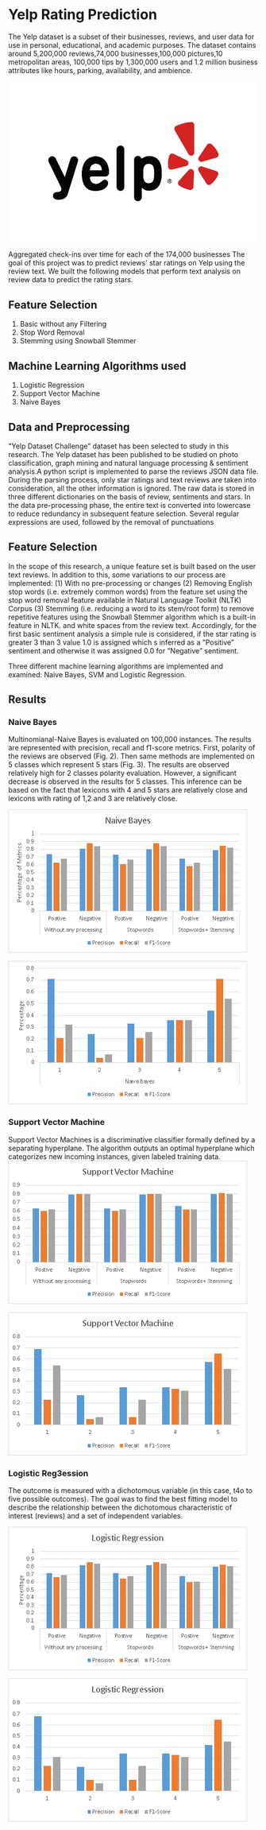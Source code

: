 # Yelp Rating Prediction
The Yelp dataset is a subset of their businesses, reviews, and user data for use in personal, educational, and academic purposes.
The dataset contains around 5,200,000 reviews,74,000 businesses,100,000 pictures,10 metropolitan areas, 100,000 tips by 1,300,000 users and 1.2 million business attributes like hours, parking, availability, and ambience.

![Yelp Logo](/image/yelp_logo.png)

Aggregated check-ins over time for each of the 174,000 businesses
The goal of this project was to predict reviews' star ratings on Yelp using the review text. We built the following models that perform text analysis on review data to predict the rating stars.

## Feature Selection
1. Basic without any Filtering
2. Stop Word Removal
3. Stemming using Snowball Stemmer

## Machine Learning Algorithms used
1. Logistic Regression
2. Support Vector Machine
3. Naive Bayes

## Data and Preprocessing
"Yelp Dataset Challenge” dataset has been selected to study in this research. The Yelp dataset has
been published to be studied on photo classification, graph mining and natural language processing &
sentiment analysis.A python script is implemented to parse the reviews JSON data file. During the parsing process, only star ratings
and text reviews are taken into consideration, all the other information is ignored. The raw data is stored
in three different dictionaries on the basis of review, sentiments and stars.
In the data pre-processing phase, the entire text is converted into lowercase to reduce redundancy in
subsequent feature selection. Several regular expressions are used, followed by the removal of punctuations

## Feature Selection 
In the scope of this research, a unique feature set is built based on the user text reviews. In addition to this, some variations to
our process are implemented: (1) With no pre-processing or changes (2) Removing English stop words
(i.e. extremely common words) from the feature set using the stop word removal feature available in
Natural Language Toolkit (NLTK) Corpus (3) Stemming (i.e. reducing a word to its stem/root form) to
remove repetitive features using the Snowball Stemmer algorithm which is a built-in feature in NLTK.
and white spaces from the review text.
Accordingly, for the first basic sentiment analysis a simple rule is considered, if the star rating is greater
3 than 3 value 1.0 is assigned which s inferred as a ”Positive” sentiment and otherwise it was assigned 0.0
for ”Negative” sentiment.

Three different machine learning algorithms are implemented and examined: Naive Bayes, SVM and
Logistic Regression.

## Results

### Naive Bayes
Multinomianal-Naive Bayes is evaluated on 100,000 instances. The results are represented with precision,
recall and f1-score metrics. First, polarity of the reviews are observed (Fig. 2). Then same methods
are implemented on 5 classes which represent 5 stars (Fig. 3). The results are observed relatively high
for 2 classes polarity evaluation. However, a significant decrease is observed in the results for 5 classes.
This inference can be based on the fact that lexicons with 4 and 5 stars are relatively close and lexicons
with rating of 1,2 and 3 are relatively close.

![Yelp Logo](/image/ta1.png)

![Yelp Logo](/image/ta2.png)

### Support Vector Machine
Support Vector Machines is a discriminative classifier formally defined by a separating hyperplane. The
algorithm outputs an optimal hyperplane which categorizes new incoming instances, given labeled training
data.
![Yelp Logo](/image/ta5.png)

![Yelp Logo](/image/ta6.png)

### Logistic Reg3ession
The outcome is measured with a dichotomous variable (in
this case, t4o to five possible outcomes). The goal was to find the best fitting model to describe the relationship
between the dichotomous characteristic of interest (reviews) and a set of independent variables.

![Yelp Logo](/image/ta3.png)

![Yelp Logo](/image/ta4.png)

